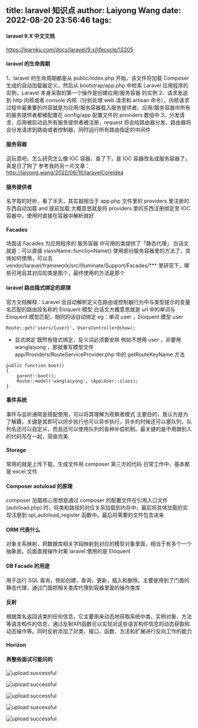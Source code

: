 title: laravel 知识点
author: Laiyong Wang
date: 2022-08-20 23:56:46
tags:
---
#### laravel 9.X 中文文档
https://learnku.com/docs/laravel/9.x/lifecycle/12205
#### laravel 的生命周期
1、laravel 的生命周期都是从 public/index.php 开始，该文件将加载 Composer 生成的自动加载器定义，然后从 bootstrap/app.php 中检索 Laravel 应用程序的实例，Laravel 本身采取的第一个操作是创建应用/服务容器 的实例
2、请求发送到 http 内核或者 console 内核（分别处理 web 请求和 artisan 命令）。内核请求过程中最重要的内容就是为应用/服务容器载入服务提供者。应用/服务容器中所有的服务提供者都被配置在 config/app 配置文件的 providers 数组中
3、分发请求，应用被启动且所有服务提供者被注册，request 将会给路由器分发，路由器将会分发请求到路由或者控制器，同时运行所有路由指定的中间件
#### 服务容器
这玩意吧，怎么研究怎么像 IOC 容器，查了下，是 IOC 容器改名成服务容器了，真是日了狗了
参考我的另一片文章：http://laiyong.wang/2022/06/10/laravelCoreIdea
#### 服务提供者
名字取的好听，看了半天，其实就相当于 app.php 文件里的 providers 里注册的东西自动加载 and 提前加载
大概意思就是将 providers 里的东西注册绑定至 IOC 容器中，使用时直接在容器中解析就好
#### Facades
场面话 Facades 为应用程序的 服务容器 中可用的类提供了「静态代理」
白话文就是：可以直接 className::functionName() 使用部分服务容器里的方法了，具体如何使用，可以去 vendor/laravel/framework/src/Illuminate/Support/Facades/*** 里研究下，哪些可用且其对应的类是那个，最终使用的方法是那个

#### laravel 路由隐式绑定的原理
官方文档解释：Laravel 会自动解析定义在路由或控制器行为中与类型提示的变量名匹配的路由段名称的 Eloquent 模型
白话文大概意思就是 url 中的单词与 Eloquent 模型匹配，相同的话自动绑定
eg：单词 user ，Eloquent 模型 user
```
Route::get('users/{user}', UsersController@show);
```
- 显式绑定
既然有隐式绑定，反义词必须要安排
例如不想用 user ，非要用 wanglaiyong ，那就重写模型文件 app/Providers/RouteServiceProvider.php 中的 getRouteKeyName 方法
```
public function boot()
{
    parent::boot();
    Route::model('wanglaiyong', \App\User::class);
}
```
#### 事件系统
事件与监听通常是搭配使用，可以将其理解为观察者模式
主要目的，我认为是为了解藕，关键是其即可以同步执行也可以异步执行，异步的时候还可以塞队列，队列名还可以自定义，而且还可以使用队列的各种补偿机制。最关键的是不用跟别人的代码写在一起，简直完美
#### Storage
常用的就是上传下载，生成文件用 composer 第三方的代码
日常工作中，基本都是 excel 文件
####  Composer aotuload 的原理
composer 加载核心思想是通过 composer 的配置文件在引用入口文件 (autoload.php) 时，将类和路径的对应关系加载到内存中，最后将具体加载的实现注册到 spl_autoload_register 函数中。最后将需要的文件包含进来
####  ORM 代表什么
对象关系映射，把数据库相关字段映射到对应的模型对象里面，相当于有多个一个抽象层。后面直接操作对象
laravel 使用的是 Eloquent
#### DB Facade 的用途
用于运行 SQL 查询，例如创建，查询，更新，插入和删除。主要是用到了门面的静态代理，通过门面把相关类库代理到容器里面的操作类库
#### 反射
根据类名返回该类的任何信息，它主要用来动态地获取系统中类、实例对象、方法等语言构件的信息，通过反射API函数可以实现对这些语言构件信息的动态获取和动态操作等。同时反射添加了对类、接口、函数、方法和扩展进行反向工作的能力
#### Horizon

#### 再整些面试可能问的

![upload successful](/images/pasted-11.png)

![upload successful](/images/pasted-12.png)

![upload successful](/images/pasted-13.png)

![upload successful](/images/pasted-14.png)

![upload successful](/images/pasted-15.png)